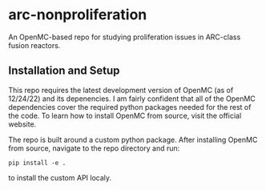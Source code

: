 # arc-nonproliferation
An OpenMC-based repo for studying proliferation issues in ARC-class fusion reactors.

## Installation and Setup
This repo requires the latest development version of OpenMC (as of 12/24/22) and its depenencies. I am fairly confident that all of the OpenMC dependencies cover the required python packages needed for the rest of the code. To learn how to install OpenMC from source, visit the official website.

The repo is built around a custom python package. After installing OpenMC from source, navigate to the repo directory and run:

`pip install -e .`

to install the custom API localy.
